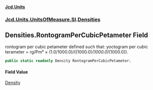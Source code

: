 #### [Jcd.Units](index 'index')
### [Jcd.Units.UnitsOfMeasure.SI](Jcd.Units.UnitsOfMeasure.SI 'Jcd.Units.UnitsOfMeasure.SI').[Densities](Densities 'Jcd.Units.UnitsOfMeasure.SI.Densities')

## Densities.RontogramPerCubicPetameter Field

rontogram per cubic petameter defined such that: yoctogram per cubic terameter = rg/Pm³ ×
(1.0/1000.0)/((1000.0)*(1000.0)*(1000.0)).

```csharp
public static readonly Density RontogramPerCubicPetameter;
```

#### Field Value
[Density](Density 'Jcd.Units.UnitTypes.Density')